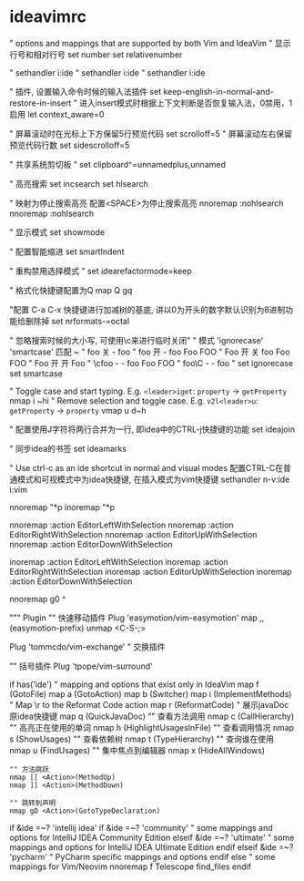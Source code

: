 # ideavimrc
" options and mappings that are supported by both Vim and IdeaVim
" 显示行号和相对行号
set number
set relativenumber

" sethandler <C-O> i:ide
" sethandler <C-I> i:ide
" sethandler <C-U> i:ide

" 插件, 设置输入命令时候的输入法插件
set keep-english-in-normal-and-restore-in-insert
" 进入insert模式时根据上下文判断是否恢复输入法，0禁用，1启用
let context_aware=0

" 屏幕滚动时在光标上下方保留5行预览代码
set scrolloff=5
" 屏幕滚动左右保留预览代码行数
set sidescrolloff=5

" 共享系统剪切板
" set clipboard^=unnamedplus,unnamed

" 高亮搜索
set incsearch
set hlsearch

" 映射<C-L>为停止搜索高亮 配置\<SPACE>为停止搜索高亮
nnoremap <silent> <C-L> :nohlsearch<CR>
nnoremap <leader><space> :nohlsearch<CR>

" 显示模式
set showmode

" 配置智能缩进
set smartIndent

" 重构禁用选择模式
" set idearefactormode=keep

" 格式化快捷键配置为Q
map Q gq

"配置 C-a  C-x 快捷键进行加减树的基底, 讲以0为开头的数字默认识别为8进制功能给删除掉
set nrformats-=octal

" 忽略搜索时候的大小写, 可使用\c来进行临时关闭"
"	模式	'ignorecase'  'smartcase'	匹配 ~
" 	foo	  关		-		foo
"	foo	  开		-		foo Foo FOO
"	Foo	  开		关		foo Foo FOO
" 	Foo	  开		开		    Foo
" 	\cfoo	  -		-		foo Foo FOO
" 	foo\C	  -		-		foo
"
set ignorecase
set smartcase

" Toggle case and start typing. E.g. `<leader>iget`: `property` -> `getProperty`
nmap <leader>i ~hi
" Remove selection and toggle case. E.g. `v2l<leader>u`: `getProperty` -> `property`
vmap <leader>u d~h

" 配置使用J字符将两行合并为一行, 即idea中的CTRL-j快捷键的功能
set ideajoin

" 同步idea的书签
set ideamarks

" Use ctrl-c as an ide shortcut in normal and visual modes 配置CTRL-C在普通模式和可视模式中为idea快捷键, 在插入模式为vim快捷键
sethandler <C-C> n-v:ide i:vim

nnoremap <C-S> <ESC>"*p
inoremap <C-S> <ESC>"*p

nnoremap <S-Left> :action EditorLeftWithSelection<CR>
nnoremap <S-Right> :action EditorRightWithSelection<CR>
nnoremap <S-Up> :action EditorUpWithSelection<CR>
nnoremap <S-Down> :action EditorDownWithSelection<CR>

inoremap <S-Left> <C-O>:action EditorLeftWithSelection<CR>
inoremap <S-Right> <C-O>:action EditorRightWithSelection<CR>
inoremap <S-Up> <C-O>:action EditorUpWithSelection<CR>
inoremap <S-Down> <C-O>:action EditorDownWithSelection<CR>

nnoremap g0 ^

""" Plugin
"" 快速移动插件
Plug 'easymotion/vim-easymotion'
map ,, <Plug>(easymotion-prefix)
unmap <C-S-;>

Plug 'tommcdo/vim-exchange' " 交换插件

"" 括号插件
Plug 'tpope/vim-surround'

if has('ide')
    " mapping and options that exist only in IdeaVim
    map <leader>f <Action>(GotoFile)
    map <leader>a <Action>(GotoAction)
    map <leader>b <Action>(Switcher)
    map <leader>i <Action>(ImplementMethods)
    " Map \r to the Reformat Code action
    map <leader>r <Action>(ReformatCode)
    " 展示javaDoc 原idea<C-Q>快捷键
    map <leader>q <Action>(QuickJavaDoc)
    "" 查看方法调用
    nmap <leader>c <Action>(CallHierarchy)
    "" 高亮正在使用的单词
    nmap <leader>h <Action>(HighlightUsagesInFile)
    "" 查看调用情况
    nmap <leader>s <Action>(ShowUsages)
    "" 查看依赖树
    nmap <leader>t <Action>(TypeHierarchy)
    "" 查询谁在使用
    nmap <leader>u <Action>(FindUsages)
    "" 集中焦点到编辑器
    nmap <leader>x <Action>(HideAllWindows)

    "" 方法跳跃
    nmap [[ <Action>(MethodUp)
    nmap ]] <Action>(MethodDown)

    "" 跳转到声明
    nmap gD <Action>(GotoTypeDeclaration)

  if &ide =~? 'intellij idea'
    if &ide =~? 'community'
      " some mappings and options for IntelliJ IDEA Community Edition
    elseif &ide =~? 'ultimate'
      " some mappings and options for IntelliJ IDEA Ultimate Edition
    endif
  elseif &ide =~? 'pycharm'
    " PyCharm specific mappings and options
  endif
else
  " some mappings for Vim/Neovim
  nnoremap <leader>f <cmd>Telescope find_files<cr>
endif

